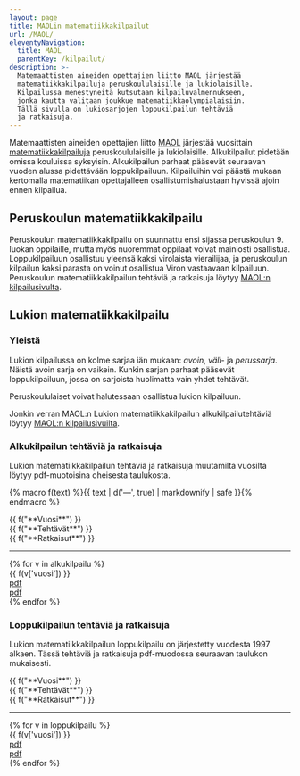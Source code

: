 ```yaml
---
layout: page
title: MAOLin matematiikkakilpailut
url: /MAOL/
eleventyNavigation:
  title: MAOL
  parentKey: /kilpailut/
description: >-
  Matemaattisten aineiden opettajien liitto MAOL järjestää
  matematiikkakilpailuja peruskoululaisille ja lukiolaisille.
  Kilpailussa menestyneitä kutsutaan kilpailuvalmennukseen,
  jonka kautta valitaan joukkue matematiikkaolympialaisiin.
  Tällä sivulla on lukiosarjojen loppukilpailun tehtäviä
  ja ratkaisuja.
---
```

Matemaattisten aineiden opettajien liitto [MAOL](https://maol.fi/) 
järjestää vuosittain 
[matematiikkakilpailuja](https://maol.fi/neljan-tieteen-kisat/) 
peruskoululaisille ja lukiolaisille. Alkukilpailut pidetään
omissa kouluissa syksyisin. Alkukilpailun parhaat pääsevät
seuraavan vuoden alussa pidettävään loppukilpailuun. 
Kilpailuihin voi päästä mukaan kertomalla matematiikan 
opettajalleen osallistumishalustaan hyvissä ajoin ennen
kilpailua.

## Peruskoulun matematiikkakilpailu

Peruskoulun matematiikkakilpailu on suunnattu ensi sijassa
peruskoulun 9. luokan oppilaille, mutta myös nuoremmat oppilaat
voivat mainiosti osallistua. Loppukilpailuun osallistuu yleensä kaksi
virolaista vierailijaa, ja peruskoulun kilpailun kaksi parasta on
voinut osallistua Viron vastaavaan kilpailuun. Peruskoulun
matematiikkakilpailun tehtäviä ja ratkaisuja löytyy
[MAOL:n kilpailusivulta][maolpk].

[maolpk]: https://maol.fi/neljan-tieteen-kisat/vanhat-kilpailutehtavat/

## Lukion matematiikkakilpailu

### Yleistä

Lukion kilpailussa on kolme sarjaa iän
mukaan: *avoin*, *väli-* ja *perussarja*. Näistä avoin sarja
on vaikein. Kunkin sarjan parhaat pääsevät loppukilpailuun, 
jossa on sarjoista huolimatta vain yhdet tehtävät.

Peruskoululaiset voivat halutessaan osallistua lukion
kilpailuun.

Jonkin verran MAOL:n Lukion matematiikkakilpailun alkukilpailutehtäviä
löytyy [MAOL:n kilpailusivuilta][maollukio].

[maol]: http://www.maol.fi
[maollukio]: https://maol.fi/neljan-tieteen-kisat/vanhat-kilpailutehtavat/

### Alkukilpailun tehtäviä ja ratkaisuja

Lukion matematiikkakilpailun tehtäviä ja ratkaisuja muutamilta
vuosilta löytyy pdf-muotoisina oheisesta taulukosta.

{% macro f(text) %}{{ text | d('&mdash;', true) | markdownify | safe }}{% endmacro %}

<div role="list">
<div class="row flex-wrap mb-3" role="heading">
  <div class="col-4 col-md-3">{{ f("**Vuosi**") }}</div>
  <div class="col-4 col-md-3">{{ f("**Tehtävät**") }}</div>
  <div class="col-4 col-md-3">{{ f("**Ratkaisut**") }}</div>
</div>
<hr>
{% for v in alkukilpailu %}
<div class="row flex-wrap mb-3" role="listitem">
  <div class="col-4 col-md-3">{{ f(v['vuosi']) }}</div>
  <div class="col-4 col-md-3"><a href="{{ f(v['tehtavat']) }}">pdf</a></div>
  <div class="col-4 col-md-3"><a href="{{ f(v['ratkaisut']) }}">pdf</a></div>
</div>
{% endfor %}
</div>

### Loppukilpailun tehtäviä ja ratkaisuja

Lukion matematiikkakilpailun loppukilpailu on järjestetty vuodesta
1997 alkaen. Tässä tehtäviä ja ratkaisuja pdf-muodossa seuraavan taulukon mukaisesti.

<div role="list">
<div class="row flex-wrap mb-3" role="heading">
  <div class="col-4 col-md-3">{{ f("**Vuosi**") }}</div>
  <div class="col-4 col-md-3">{{ f("**Tehtävät**") }}</div>
  <div class="col-4 col-md-3">{{ f("**Ratkaisut**") }}</div>
</div>
<hr>
{% for v in loppukilpailu %}
<div class="row flex-wrap mb-3" role="listitem">
  <div class="col-4 col-md-3">{{ f(v['vuosi']) }}</div>
  <div class="col-4 col-md-3"><a href="{{ f(v['tehtavat']) }}">pdf</a></div>
  <div class="col-4 col-md-3"><a href="{{ f(v['ratkaisut']) }}">pdf</a></div>
</div>
{% endfor %}
</div>
